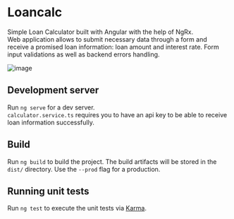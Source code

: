 # Loancalc

Simple Loan Calculator built with Angular with the help of NgRx. <br>
Web application allows to submit necessary data through a form and receive a promised loan information: loan amount and interest rate.
Form input validations as well as backend errors handling.

![image](https://user-images.githubusercontent.com/23268281/113576320-a5845d80-961f-11eb-8b2d-078ca7853b46.png)


## Development server

Run `ng serve` for a dev server. <br>
`calculator.service.ts` requires you to have an api key to be able to receive loan information successfully.

## Build

Run `ng build` to build the project. The build artifacts will be stored in the `dist/` directory. Use the `--prod` flag for a production.

## Running unit tests

Run `ng test` to execute the unit tests via [Karma](https://karma-runner.github.io).
